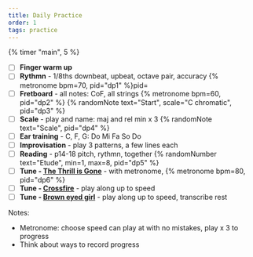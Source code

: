 ```yaml
---
title: Daily Practice
order: 1
tags: practice
---
```


{% timer "main", 5 %}

- [ ] **Finger warm up**
- [ ] **Rythmn** - 1/8ths downbeat, upbeat, octave pair, accuracy {% metronome bpm=70, pid="dp1" %}pid=
- [ ] **Fretboard** - all notes: CoF, all strings {% metronome bpm=60, pid="dp2" %} {% randomNote text="Start", scale="C chromatic", pid="dp3" %}
- [ ] **Scale** - play and name: maj and rel min x 3 {% randomNote text="Scale", pid="dp4" %}
- [ ] **Ear training** - C, F, G: Do Mi Fa So Do
- [ ] **Improvisation** - play 3 patterns, a few lines each
- [ ] **Reading** - p14-18 pitch, rythmn, together {% randomNumber text="Etude", min=1, max=8, pid="dp5"  %}
- [ ] **Tune - [The Thrill is Gone](/tunes/the-thrill-is-gone)** - with metronome, {% metronome bpm=80, pid="dp6" %}
- [ ] **Tune - [Crossfire](/tunes/crossfire?timer=6)** - play along up to speed
- [ ] **Tune - [Brown eyed girl](/tunes/brown-eyed-girl/)** - play along up to speed, transcribe rest

Notes:

- Metronome: choose speed can play at with no mistakes, play x 3 to progress
- Think about ways to record progress
